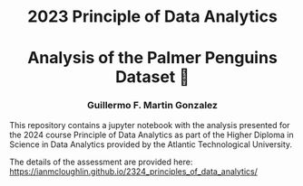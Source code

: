 <h1 align=center><b>2023 Principle of Data Analytics</b></h1>
<h1 align=center>Analysis of the Palmer Penguins Dataset 🐧</h1>
<h3 align=center>Guillermo F. Martin Gonzalez</h3>

This repository contains a  jupyter notebook with the analysis presented for the 2024 course Principle of Data Analytics as part of the Higher Diploma in Science in Data Analytics provided by the Atlantic Technological University. 

The details of the assessment are provided here: https://ianmcloughlin.github.io/2324_principles_of_data_analytics/
